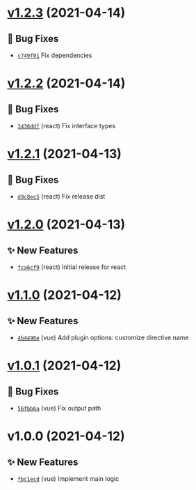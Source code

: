 # [v1.2.3](https://github.com/TomokiMiyauci/click-outside/compare/@miyauci/vue-click-outside@1.2.2...@miyauci/vue-click-outside@1.2.3) (2021-04-14)

## 🐛 Bug Fixes
- [`c749f01`](https://github.com/TomokiMiyauci/click-outside/commit/c749f01)   Fix dependencies

# [v1.2.2](https://github.com/TomokiMiyauci/click-outside/compare/@miyauci/vue-click-outside@1.2.1...@miyauci/vue-click-outside@1.2.2) (2021-04-14)

## 🐛 Bug Fixes
- [`3436ddf`](https://github.com/TomokiMiyauci/click-outside/commit/3436ddf)  (react) Fix interface types

# [v1.2.1](https://github.com/TomokiMiyauci/click-outside/compare/@miyauci/vue-click-outside@1.2.0...@miyauci/vue-click-outside@1.2.1) (2021-04-13)

## 🐛 Bug Fixes
- [`d9c8ec5`](https://github.com/TomokiMiyauci/click-outside/commit/d9c8ec5)  (react) Fix release dist

# [v1.2.0](https://github.com/TomokiMiyauci/click-outside/compare/@miyauci/vue-click-outside@1.1.0...@miyauci/vue-click-outside@1.2.0) (2021-04-13)

## ✨ New Features
- [`fca6cf9`](https://github.com/TomokiMiyauci/click-outside/commit/fca6cf9)  (react) Initial release for react

# [v1.1.0](https://github.com/TomokiMiyauci/click-outside/compare/@miyauci/vue-click-outside@1.0.1...@miyauci/vue-click-outside@1.1.0) (2021-04-12)

## ✨ New Features
- [`4b4496e`](https://github.com/TomokiMiyauci/click-outside/commit/4b4496e)  (vue) Add plugin options: customize directive name

# [v1.0.1](https://github.com/TomokiMiyauci/click-outside/compare/@miyauci/vue-click-outside@1.0.0...@miyauci/vue-click-outside@1.0.1) (2021-04-12)

## 🐛 Bug Fixes
- [`56fbb6a`](https://github.com/TomokiMiyauci/click-outside/commit/56fbb6a)  (vue) Fix output path

# v1.0.0 (2021-04-12)

## ✨ New Features
- [`fbc1ecd`](https://github.com/TomokiMiyauci/click-outside/commit/fbc1ecd)  (vue) Implement main logic
